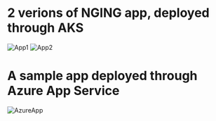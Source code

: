 # 2 verions of NGING app, deployed through AKS
![App1](https://user-images.githubusercontent.com/42107454/142400139-83b598e9-3ace-4d2d-8c5a-999a33458341.JPG)
![App2](https://user-images.githubusercontent.com/42107454/142400199-84eac40b-111d-410e-94e2-75036375dafc.JPG)

# A sample app deployed through Azure App Service
![AzureApp](https://user-images.githubusercontent.com/42107454/144589015-0c128350-10f2-4101-987f-7a081497fcff.JPG)




